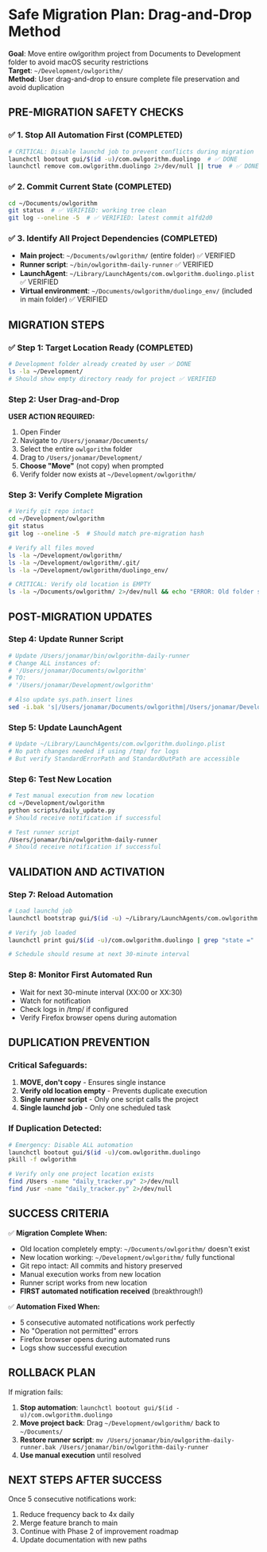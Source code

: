 # Safe Migration Plan: Drag-and-Drop Method

**Goal**: Move entire owlgorithm project from Documents to Development folder to avoid macOS security restrictions  
**Target**: `~/Development/owlgorithm/`  
**Method**: User drag-and-drop to ensure complete file preservation and avoid duplication

## PRE-MIGRATION SAFETY CHECKS

### ✅ 1. Stop All Automation First (COMPLETED)
```bash
# CRITICAL: Disable launchd job to prevent conflicts during migration
launchctl bootout gui/$(id -u)/com.owlgorithm.duolingo  # ✅ DONE
launchctl remove com.owlgorithm.duolingo 2>/dev/null || true  # ✅ DONE
```

### ✅ 2. Commit Current State (COMPLETED)
```bash
cd ~/Documents/owlgorithm
git status  # ✅ VERIFIED: working tree clean
git log --oneline -5  # ✅ VERIFIED: latest commit a1fd2d0
```

### ✅ 3. Identify All Project Dependencies (COMPLETED)
- **Main project**: `~/Documents/owlgorithm/` (entire folder) ✅ VERIFIED
- **Runner script**: `~/bin/owlgorithm-daily-runner` ✅ VERIFIED  
- **LaunchAgent**: `~/Library/LaunchAgents/com.owlgorithm.duolingo.plist` ✅ VERIFIED
- **Virtual environment**: `~/Documents/owlgorithm/duolingo_env/` (included in main folder) ✅ VERIFIED

## MIGRATION STEPS

### ✅ Step 1: Target Location Ready (COMPLETED)
```bash
# Development folder already created by user ✅ DONE
ls -la ~/Development/
# Should show empty directory ready for project ✅ VERIFIED
```

### Step 2: User Drag-and-Drop
**USER ACTION REQUIRED:**
1. Open Finder
2. Navigate to `/Users/jonamar/Documents/`
3. Select the entire `owlgorithm` folder
4. Drag to `/Users/jonamar/Development/` 
5. **Choose "Move"** (not copy) when prompted
6. Verify folder now exists at `~/Development/owlgorithm/`

### Step 3: Verify Complete Migration
```bash
# Verify git repo intact
cd ~/Development/owlgorithm
git status
git log --oneline -5  # Should match pre-migration hash

# Verify all files moved
ls -la ~/Development/owlgorithm/
ls -la ~/Development/owlgorithm/.git/
ls -la ~/Development/owlgorithm/duolingo_env/

# CRITICAL: Verify old location is EMPTY
ls -la ~/Documents/owlgorithm/ 2>/dev/null && echo "ERROR: Old folder still exists!" || echo "✅ Old folder removed"
```

## POST-MIGRATION UPDATES

### Step 4: Update Runner Script
```bash
# Update /Users/jonamar/bin/owlgorithm-daily-runner
# Change ALL instances of:
# '/Users/jonamar/Documents/owlgorithm' 
# TO:
# '/Users/jonamar/Development/owlgorithm'

# Also update sys.path.insert lines
sed -i.bak 's|/Users/jonamar/Documents/owlgorithm|/Users/jonamar/Development/owlgorithm|g' /Users/jonamar/bin/owlgorithm-daily-runner
```

### Step 5: Update LaunchAgent
```bash
# Update ~/Library/LaunchAgents/com.owlgorithm.duolingo.plist
# No path changes needed if using /tmp/ for logs
# But verify StandardErrorPath and StandardOutPath are accessible
```

### Step 6: Test New Location
```bash
# Test manual execution from new location
cd ~/Development/owlgorithm
python scripts/daily_update.py
# Should receive notification if successful

# Test runner script
/Users/jonamar/bin/owlgorithm-daily-runner
# Should receive notification if successful
```

## VALIDATION AND ACTIVATION

### Step 7: Reload Automation
```bash
# Load launchd job
launchctl bootstrap gui/$(id -u) ~/Library/LaunchAgents/com.owlgorithm.duolingo.plist

# Verify job loaded
launchctl print gui/$(id -u)/com.owlgorithm.duolingo | grep "state ="

# Schedule should resume at next 30-minute interval
```

### Step 8: Monitor First Automated Run
- Wait for next 30-minute interval (XX:00 or XX:30)
- Watch for notification
- Check logs in /tmp/ if configured
- Verify Firefox browser opens during automation

## DUPLICATION PREVENTION

### Critical Safeguards:
1. **MOVE, don't copy** - Ensures single instance
2. **Verify old location empty** - Prevents duplicate execution
3. **Single runner script** - Only one script calls the project
4. **Single launchd job** - Only one scheduled task

### If Duplication Detected:
```bash
# Emergency: Disable ALL automation
launchctl bootout gui/$(id -u)/com.owlgorithm.duolingo
pkill -f owlgorithm

# Verify only one project location exists
find /Users -name "daily_tracker.py" 2>/dev/null
find /usr -name "daily_tracker.py" 2>/dev/null
```

## SUCCESS CRITERIA

✅ **Migration Complete When:**
- Old location completely empty: `~/Documents/owlgorithm/` doesn't exist
- New location working: `~/Development/owlgorithm/` fully functional
- Git repo intact: All commits and history preserved
- Manual execution works from new location
- Runner script works from new location
- **FIRST automated notification received** (breakthrough!)

✅ **Automation Fixed When:**
- 5 consecutive automated notifications work perfectly
- No "Operation not permitted" errors
- Firefox browser opens during automated runs
- Logs show successful execution

## ROLLBACK PLAN

If migration fails:
1. **Stop automation**: `launchctl bootout gui/$(id -u)/com.owlgorithm.duolingo`
2. **Move project back**: Drag `~/Development/owlgorithm/` back to `~/Documents/`
3. **Restore runner script**: `mv /Users/jonamar/bin/owlgorithm-daily-runner.bak /Users/jonamar/bin/owlgorithm-daily-runner`
4. **Use manual execution** until resolved

## NEXT STEPS AFTER SUCCESS

Once 5 consecutive notifications work:
1. Reduce frequency back to 4x daily
2. Merge feature branch to main
3. Continue with Phase 2 of improvement roadmap
4. Update documentation with new paths